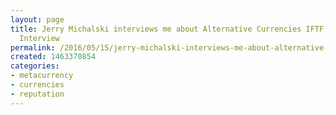 ```yaml
---
layout: page
title: Jerry Michalski interviews me about Alternative Currencies IFTF FutureCast
  Interview
permalink: /2016/05/15/jerry-michalski-interviews-me-about-alternative-ccurrencies-iftf-futrecast-interview
created: 1463370854
categories:
- metacurrency
- currencies
- reputation
---
```

